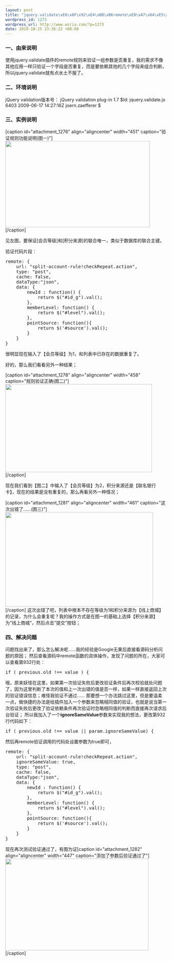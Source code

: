 ```yaml
--- 
layout: post
title: "jquery.validate\xE6\x8F\x92\xE4\xBB\xB6remote\xE8\xA7\x84\xE5\x88\x99\xE7\x9B\xB8\xE5\x90\x8C\xE5\x80\xBC\xE4\xB8\x8D\xE9\xAA\x8C\xE8\xAF\x81\xE7\x9A\x84\xE9\x97\xAE\xE9\xA2\x98\xE8\xA7\xA3\xE5\x86\xB3\xE5\x8A\x9E\xE6\xB3\x95"
wordpress_id: 1273
wordpress_url: http://www.wsria.com/?p=1273
date: 2010-10-25 23:36:22 +08:00
---
```

<h3>一、由来说明</h3>
使用jquery.validate插件的remote规则来验证一组参数是否重复，我的需求不像其他应用一样只验证一个字段是否重复，而是要依赖其他的几个字段来组合判断，所以jquery.validate就有点水土不服了。
<h3>二、环境说明</h3>
jQuery validation版本号： jQuery validation plug-in 1.7
$Id: jquery.validate.js 6403 2009-06-17 14:27:16Z joern.zaefferer $
<h3>三、实例说明</h3>
[caption id="attachment_1276" align="aligncenter" width="451" caption="验证规则功能说明(图一)"]<a href="http://www.wsria.com/wp-content/uploads/2010/10/1.gif"><img class="size-medium wp-image-1276 " title="1" src="http://www.wsria.com/wp-content/uploads/2010/10/1.gif" alt="" width="451" height="269" /></a>[/caption]

见左图，要保证[会员等级]和[积分来源]的联合唯一，类似于数据库的联合主键。

验证代码片段：
<!--more-->
<pre lang="javascript">
remote: {
	url: "split-account-rule!checkRepeat.action",
	type: "post",
	cache: false,
	dataType:"json",
	data: {
		newId : function() {
			return $("#id_g").val();
		},
		memberLevel: function() {
			return $("#level").val();
		},
		pointSource: function(){
			return $('#source').val();
		}
	}
}
</pre>

很明显现在输入了【会员等级】为1，和列表中已存在的数据重复了。

好的，那么我们看看另外一种结果；

[caption id="attachment_1278" align="aligncenter" width="458" caption="规则验证正确(图二)"]<a href="http://www.wsria.com/wp-content/uploads/2010/10/2.gif"><img class="size-medium wp-image-1278 " title="2" src="http://www.wsria.com/wp-content/uploads/2010/10/2.gif" alt="" width="458" height="275" /></a>[/caption]

现在我们看到【图二】中输入了【会员等级】为2，积分来源还是【联名银行卡】，现在的结果是没有重复的，那么再看另外一种情况；

[caption id="attachment_1281" align="aligncenter" width="461" caption="这次出错了……(图三)"]<a href="http://www.wsria.com/wp-content/uploads/2010/10/3.gif"><img class="size-full wp-image-1281 " title="3" src="http://www.wsria.com/wp-content/uploads/2010/10/3.gif" alt="" width="461" height="295" /></a>[/caption]
这次出错了吧，列表中根本不存在等级为1和积分来源为【线上商城】的记录，为什么会重复呢？我的操作方式是在图一的基础上选择【积分来源】为”线上商城“，然后点击”提交“按钮；

<h3>四、解决问题</h3>
问题找出来了，那么怎么解决呢……我的经验是Google无果后直接看源码分析问题的原因；
然后查看源码中remote函数的具体操作，发现了问题的所在，大家可以查看第932行处：
<pre lang="javascript" line="932">
if ( previous.old !== value ) {
</pre>
哦，原来妖怪在这里，如果第一次验证失败后更改验证条件后再次校验就处问题了，因为这里判断了本次的值和上一次出错的值是否一样，如果一样直接返回上次的验证错误信息；难怪我验证不通过……
那要想一个办法跳过这里，但是要温柔一点，做快捷的办法是给插件加入一个参数来忽略相同值的验证，也就是说当第一次验证失败后更改了验证依赖条件再次验证时忽略相同值的判断而直接再次请求后台验证；
所以我加入了一个<b>ignoreSameValue</b>参数来实现我的想法，更改第932行代码如下：
<pre lang="javascript" line="932">
if ( previous.old !== value || param.ignoreSameValue) {
</pre>
然后再remote验证调用的代码处设置参数为true即可，
<pre lang="javascript">
remote: {
	url: "split-account-rule!checkRepeat.action",
	ignoreSameValue: true,
	type: "post",
	cache: false,
	dataType:"json",
	data: {
		newId : function() {
			return $("#id_g").val();
		},
		memberLevel: function() {
			return $("#level").val();
		},
		pointSource: function(){
			return $('#source').val();
		}
	}
}
</pre>
现在再次测试验证通过了，有图为证[caption id="attachment_1282" align="aligncenter" width="447" caption="添加了参数后验证通过了"]<a href="http://www.wsria.com/wp-content/uploads/2010/10/4.gif"><img src="http://www.wsria.com/wp-content/uploads/2010/10/4.gif" alt="" title="4" width="447" height="287" class="size-full wp-image-1282" /></a>[/caption]
